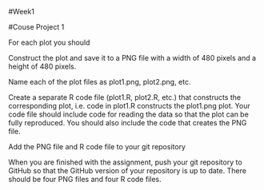 #Week1 

#Couse Project 1

For each plot you should

Construct the plot and save it to a PNG file with a width of 480 pixels and a height of 480 pixels.

Name each of the plot files as plot1.png, plot2.png, etc.

Create a separate R code file (plot1.R, plot2.R, etc.) that constructs the corresponding plot, i.e. code in plot1.R constructs the plot1.png plot. Your code file should include code for reading the data so that the plot can be fully reproduced. You should also include the code that creates the PNG file.

Add the PNG file and R code file to your git repository

When you are finished with the assignment, push your git repository to GitHub so that the GitHub version of your repository is up to date. There should be four PNG files and four R code files.

